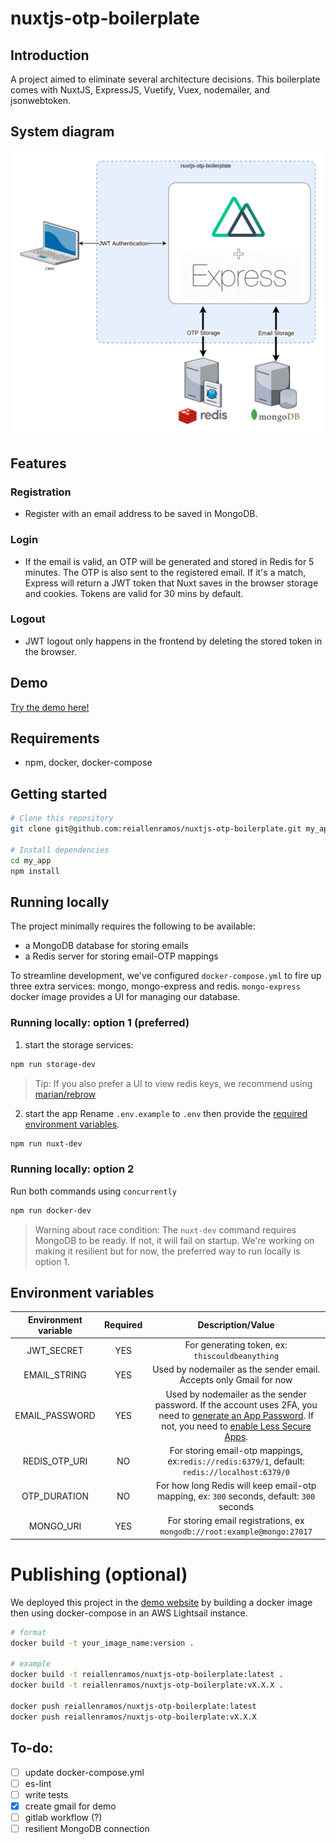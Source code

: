 # nuxtjs-otp-boilerplate

## Introduction
A project aimed to eliminate several architecture decisions. This boilerplate comes with NuxtJS, ExpressJS, Vuetify, Vuex, nodemailer, and jsonwebtoken.


## System diagram

![](assets/system_diagram.png)

## Features
### Registration
  - Register with an email address to be saved in MongoDB.
### Login
  - If the email is valid, an OTP will be generated and stored in Redis for 5 minutes. The OTP is also sent to the registered email. If it's a match, Express will return a JWT token that Nuxt saves in the browser storage and cookies. Tokens are valid for 30 mins by default.
### Logout
  - JWT logout only happens in the frontend by deleting the stored token in the browser.

## Demo
[Try the demo here!](http://3.1.243.203/)

## Requirements
  - npm, docker, docker-compose
  
## Getting started
```bash
# Clone this repository
git clone git@github.com:reiallenramos/nuxtjs-otp-boilerplate.git my_app

# Install dependencies
cd my_app
npm install
```

## Running locally
The project minimally requires the following to be available:
 - a MongoDB database for storing emails
 - a Redis server for storing email-OTP mappings

To streamline development, we've configured `docker-compose.yml` to fire up three extra services: mongo, mongo-express and redis. `mongo-express` docker image provides a UI for managing our database.

### Running locally: option 1 (preferred)

1. start the storage services:
```bash
npm run storage-dev
```

> Tip: If you also prefer a UI to view redis keys, we recommend using [marian/rebrow](https://hub.docker.com/r/marian/rebrow/)
2. start the app
Rename `.env.example` to `.env` then provide the [required environment variables](#environment-variables).
```bash
npm run nuxt-dev
```
### Running locally: option 2
Run both commands using `concurrently`
```bash
npm run docker-dev
```
> Warning about race condition: The `nuxt-dev` command requires MongoDB to be ready. If not, it will fail on startup. We're working on making it resilient but for now, the preferred way to run locally is option 1.


## Environment variables

|Environment variable|Required|Description/Value|
|:-:|:-:|:-:|
|JWT_SECRET|YES|For generating token, ex: `thiscouldbeanything`
|EMAIL_STRING|YES|Used by nodemailer as the sender email. Accepts only Gmail for now|
|EMAIL_PASSWORD|YES|Used by nodemailer as the sender password. If the account uses 2FA, you need to [generate an App Password](https://support.google.com/accounts/answer/185833?hl=en). If not, you need to [enable Less Secure Apps](https://support.google.com/accounts/answer/6010255?hl=en).
|REDIS_OTP_URI|NO|For storing email-otp mappings, ex:`redis://redis:6379/1`, default: `redis://localhost:6379/0`
|OTP_DURATION|NO|For how long Redis will keep email-otp mapping, ex: `300` seconds, default: `300` seconds
|MONGO_URI|YES|For storing email registrations, ex `mongodb://root:example@mongo:27017`

# Publishing (optional)
We deployed this project in the [demo website](#demo) by building a docker image then using docker-compose in an AWS Lightsail instance.

```bash
# format
docker build -t your_image_name:version .

# example
docker build -t reiallenramos/nuxtjs-otp-boilerplate:latest .
docker build -t reiallenramos/nuxtjs-otp-boilerplate:vX.X.X .

docker push reiallenramos/nuxtjs-otp-boilerplate:latest
docker push reiallenramos/nuxtjs-otp-boilerplate:vX.X.X
```

## To-do:
  - [ ] update docker-compose.yml
  - [ ] es-lint
  - [ ] write tests
  - [x] create gmail for demo
  - [ ] gitlab workflow (?)
  - [ ] resilient MongoDB connection
